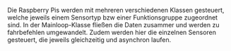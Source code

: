 Die Raspberry Pis werden mit mehreren verschiedenen Klassen gesteuert, welche jeweils einem Sensortyp bzw einer Funktionsgruppe zugeordnet sind. In der Mainloop-Klasse fließen die Daten zusammer und werden zu fahrbefehlen umgewandelt. Zudem werden hier die einzelnen Sensoren gesteuert, die jeweils gleichzeitig und asynchron laufen.
